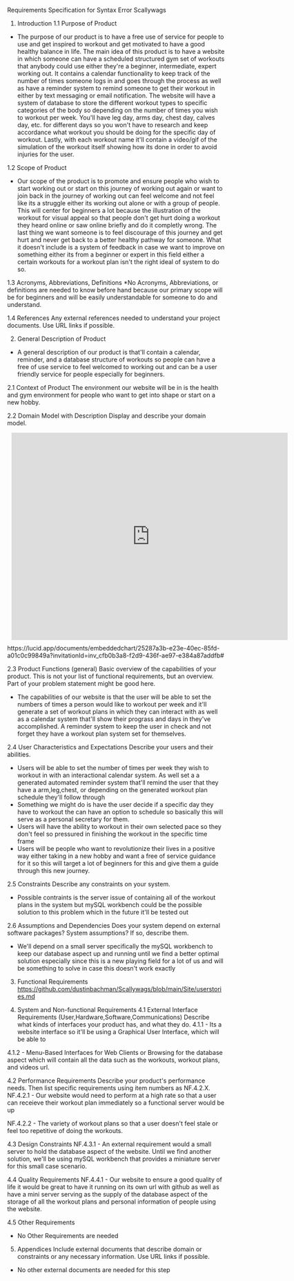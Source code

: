 Requirements Specification for Syntax Error Scallywags

1. Introduction
1.1 Purpose of Product

* The purpose of our product is to have a free use of service for people to use and get inspired to workout and get motivated to have a good healthy balance in life. The main idea of this product is to have a website in which someone can have a scheduled structured gym set of workouts that anybody could use either they're a beginner, intermediate, expert working out. It contains a calendar functionality to keep track of the number of times someone logs in and goes through the process as well as have a reminder system to remind someone to get their workout in either by text messaging or email notification. The website will have a system of database to store the different workout types to specific categories of the body so depending on the number of times you wish to workout per week. You'll have leg day, arms day, chest day, calves day, etc. for different days so you won't have to research and keep accordance what workout you should be doing for the specific day of workout. Lastly, with each workout name it'll contain a video/gif of the simulation of the workout itself showing how its done in order to avoid injuries for the user. 

1.2 Scope of Product
* Our scope of the product is to promote and ensure people who wish to start working out or start on this journey of working out again or want to join back in the journey of working out can feel welcome and not feel like its a struggle either its working out alone or with a group of people. This will center for beginners a lot because the illustration of the workout for visual appeal so that people don't get hurt doing a workout they heard online or saw online briefly and do it completly wrong. The last thing we want someone is to feel discourage of this journey and get hurt and never get back to a better healthy pathway for someone. What it doesn't include is a system of feedback in case we want to improve on something either its from a beginner or expert in this field either a certain workouts for a workout plan isn't the right ideal of system to do so. 


1.3 Acronyms, Abbreviations, Definitions
*No Acronyms, Abbreviations, or definitions are needed to know before hand because our primary scope will be for beginners and will be easily understandable for someone to do and understand. 

1.4 References
Any external references needed to understand your project documents. Use URL links if possible.

2. General Description of Product
* A general description of our product is that'll contain a calendar, reminder, and a database structure of workouts so people can have a free of use service to feel welcomed to working out and can be a user friendly service for people especially for beginners. 

2.1 Context of Product
The environment our website will be in is the health and gym environment for people who want to get into shape or start on a new hobby.  

2.2 Domain Model with Description
Display and describe your domain model.
<div style="width: 640px; height: 480px; margin: 10px; position: relative;"><iframe allowfullscreen frameborder="0" style="width:640px; height:480px" src="https://lucid.app/documents/embeddedchart/25287a3b-e23e-40ec-85fd-a01c0c99849a" id="fw64g9wYo-Ug"></iframe></div>
https://lucid.app/documents/embeddedchart/25287a3b-e23e-40ec-85fd-a01c0c99849a?invitationId=inv_cfb0b3a8-f2d9-436f-ae97-e384a87addfb#


2.3 Product Functions (general)
Basic overview of the capabilities of your product. This is not your list of functional requirements, but an overview. Part of your problem statement might be good here.
* The capabilities of our website is that the user will be able to set the numbers of times a person would like to workout per week and it'll generate a set of workout plans in which they can interact with as well as a calendar system that'll show their prograss and days in they've accomplished. A reminder system to keep the user in check and not forget they have a workout plan system set for themselves. 

2.4 User Characteristics and Expectations
Describe your users and their abilities.
* Users will be able to set the number of times per week they wish to workout in with an interactional calendar system. As well set a a generated automated reminder system that'll remind the user that they have a arm,leg,chest, or depending on the generated workout plan schedule they'll follow through 
* Something we might do is have the user decide if a specific day they have to workout the can have an option to schedule so basically this will serve as a personal secretary for them. 
* Users will have the ability to workout in their own selected pace so they don't feel so pressured in finishing the workout in the specific time frame
* Users will be people who want to revolutionize their lives in a positive way either taking in a new hobby and want a free of service guidance for it so this will target a lot of beginners for this and give them a guide through this new journey. 

2.5 Constraints
Describe any constraints on your system.
* Possible contraints is the server issue of containing all of the workout plans in the system but mySQL workbench could be the possible solution to this problem which in the future it'll be tested out

2.6 Assumptions and Dependencies
Does your system depend on external software packages? System assumptions? If so, describe them.
* We'll depend on a small server specifically the mySQL workbench to keep our database aspect up and running until we find a better optimal solution especially since this is a new playing field for a lot of us and will be something to solve in case this doesn't work exactly

3. Functional Requirements
https://github.com/dustinbachman/Scallywags/blob/main/Site/userstories.md

4. System and Non-functional Requirements
4.1 External Interface Requirements (User,Hardware,Software,Communications)
Describe what kinds of interfaces your product has, and what they do. 
4.1.1 - Its a website interface so it'll be using a Graphical User Interface, which will be able to 

4.1.2 - Menu-Based Interfaces for Web Clients or Browsing for the database aspect which will contain all the data such as the workouts, workout plans, and videos url.

4.2 Performance Requirements
Describe your product's performance needs. Then list specific requirements using item numbers as NF.4.2.X.
NF.4.2.1 - Our website would need to perform at a high rate so that a user can receieve their workout plan immediately so a functional server would be up 

NF.4.2.2 - The variety of workout plans so that a user doesn't feel stale or feel too repetitive of doing the workouts. 

4.3 Design Constraints
NF.4.3.1 - An external requirement would a small server to hold the database aspect of the website. Until we find another solution, we'll be using mySQL workbench that provides a miniature server for this small case scenario. 

4.4 Quality Requirements
NF.4.4.1 - Our website to ensure a good quality of life it would be great to have it running on its own url with github as well as have a mini server serving as the supply of the database aspect of the storage of all the workout plans and personal information of people using the website. 



4.5 Other Requirements
* No Other Requirements are needed 

5. Appendices
Include external documents that describe domain or constraints or any necessary information. Use URL links if possible.
* No other external documents are needed for this step 
